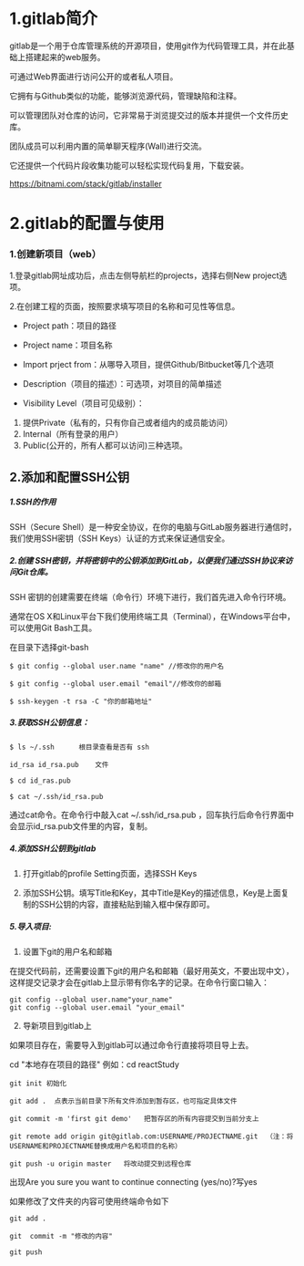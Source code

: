 # 1.gitlab简介

gitlab是一个用于仓库管理系统的开源项目，使用git作为代码管理工具，并在此基础上搭建起来的web服务。

可通过Web界面进行访问公开的或者私人项目。

它拥有与Github类似的功能，能够浏览源代码，管理缺陷和注释。

可以管理团队对仓库的访问，它非常易于浏览提交过的版本并提供一个文件历史库。

团队成员可以利用内置的简单聊天程序(Wall)进行交流。

它还提供一个代码片段收集功能可以轻松实现代码复用，下载安装。

https://bitnami.com/stack/gitlab/installer

# 2.gitlab的配置与使用

### 1.创建新项目（web）

1.登录gitlab网址成功后，点击左侧导航栏的projects，选择右侧New project选项。

2.在创建工程的页面，按照要求填写项目的名称和可见性等信息。

* Project path：项目的路径

* Project name：项目名称

* Import prject from：从哪导入项目，提供Github/Bitbucket等几个选项

* Description（项目的描述）：可选项，对项目的简单描述

* Visibility Level（项目可见级别）：
1. 提供Private（私有的，只有你自己或者组内的成员能访问）
2. Internal（所有登录的用户）
3. Public(公开的，所有人都可以访问)三种选项。

## 2.添加和配置SSH公钥

##### 1.SSH的作用

SSH（Secure Shell）是一种安全协议，在你的电脑与GitLab服务器进行通信时，我们使用SSH密钥（SSH Keys）认证的方式来保证通信安全。

##### 2.创建 SSH密钥，并将密钥中的公钥添加到GitLab，以便我们通过SSH协议来访问Git仓库。

SSH 密钥的创建需要在终端（命令行）环境下进行，我们首先进入命令行环境。

通常在OS X和Linux平台下我们使用终端工具（Terminal），在Windows平台中，可以使用Git Bash工具。      

在目录下选择git-bash


    $ git config --global user.name "name" //修改你的用户名

    $ git config --global user.email "email"//修改你的邮箱

    $ ssh-keygen -t rsa -C "你的邮箱地址"



##### 3.获取SSH公钥信息：

    $ ls ~/.ssh      根目录查看是否有 ssh

    id_rsa id_rsa.pub    文件

    $ cd id_ras.pub

    $ cat ~/.ssh/id_rsa.pub

通过cat命令。在命令行中敲入cat ~/.ssh/id_rsa.pub ，回车执行后命令行界面中会显示id_rsa.pub文件里的内容，复制。

##### 4.添加SSH公钥到gitlab

1. 打开gitlab的profile Setting页面，选择SSH Keys

2. 添加SSH公钥。填写Title和Key，其中Title是Key的描述信息，Key是上面复制的SSH公钥的内容，直接粘贴到输入框中保存即可。

##### 5.导入项目:

1. 设置下git的用户名和邮箱

在提交代码前，还需要设置下git的用户名和邮箱（最好用英文，不要出现中文），这样提交记录才会在gitlab上显示带有你名字的记录。在命令行窗口输入：

    git config --global user.name"your_name"
    git config --global user.email "your_email"

2. 导新项目到gitlab上

如果项目存在，需要导入到gitlab可以通过命令行直接将项目导上去。

cd "本地存在项目的路径"   例如：cd reactStudy

    git init 初始化

    git add .  点表示当前目录下所有文件添加到暂存区，也可指定具体文件

    git commit -m 'first git demo'   把暂存区的所有内容提交到当前分支上

    git remote add origin git@gitlab.com:USERNAME/PROJECTNAME.git  （注：将USERNAME和PROJECTNAME替换成用户名和项目的名称）

    git push -u origin master   将改动提交到远程仓库

出现Are you sure you want to continue connecting (yes/no)?写yes

如果修改了文件夹的内容可使用终端命令如下

    git add .

    git  commit -m "修改的内容"

    git push
